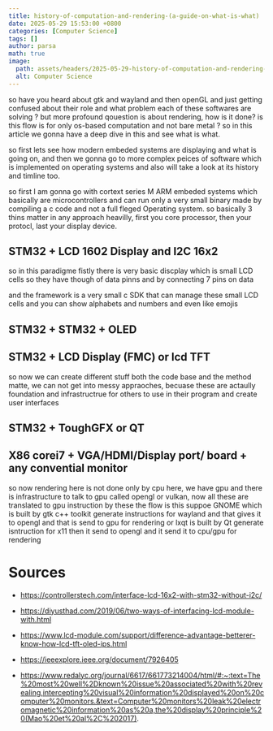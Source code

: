```yaml
---
title: history-of-computation-and-rendering-(a-guide-on-what-is-what)
date: 2025-05-29 15:53:00 +0800
categories: [Computer Science]
tags: []
author: parsa
math: true
image:
  path: assets/headers/2025-05-29-history-of-computation-and-rendering-(a-guide-on-what-is-what).jpg
  alt: Computer Science
---
```


so have you heard about gtk and wayland and then openGL and just getting confused about their role and what problem each of these softwares are solving ? but more profound qouestion is about rendering, how is it done? is this flow is for only os-based computation and not bare metal ? so in this article we gonna have a deep dive in this and see what is what.

so first lets see how modern embeded systems are displaying and what is going on, and then we gonna go to more complex peices of software which is implemented on operating systems and also will take a look at its history and timline too.


so first I am gonna go with cortext series M ARM embeded systems which basically are microcontrollers and can run only a very small binary made by compiling a c code and not a full fleged Operating system.
so basically 3 thins matter in any approach heavilly, first you core processor, then your protocl, last your display device.

## STM32 + LCD 1602 Display and I2C 16x2

so in this paradigme fistly there is very basic discplay which is small LCD cells 
so they have though of data pinns and by connecting 7 pins on data 

and the framework is a very small c SDK that can manage these small LCD cells and you can show alphabets and numbers and even like emojis


## STM32 + STM32 + OLED

## STM32 + LCD Display (FMC) or lcd TFT

so now we can create different stuff both the code base and the method matte, we can not get into messy appraoches, becuase these are actaully foundation and infrastructrue for others to use in their program and create user interfaces

## STM32 + ToughGFX or QT


## X86 corei7 + VGA/HDMI/Display port/ board + any convential monitor
so now rendering here is not done only by cpu here, we have gpu and there is infrastructure to talk to gpu called opengl or vulkan, now all these are translated to gpu instruction by these
the flow is this suppoe GNOME which is built by gtk c++ toolkit generate instructions for wayland and  that gives it to opengl and that is send to gpu for rendering 
or lxqt is built by Qt generate isntruction for x11 then it send to opengl and it send it to cpu/gpu for rendering







# Sources
- https://controllerstech.com/interface-lcd-16x2-with-stm32-without-i2c/
- https://diyusthad.com/2019/06/two-ways-of-interfacing-lcd-module-with.html
- https://www.lcd-module.com/support/difference-advantage-betterer-know-how-lcd-tft-oled-ips.html

- https://ieeexplore.ieee.org/document/7926405
- https://www.redalyc.org/journal/6617/661773214004/html/#:~:text=The%20most%20well%2Dknown%20issue%20associated%20with%20revealing,intercepting%20visual%20information%20displayed%20on%20computer%20monitors.&text=Computer%20monitors%20leak%20electromagnetic%20information%20as%20a,the%20display%20principle%20(Mao%20et%20al%2C%202017).
